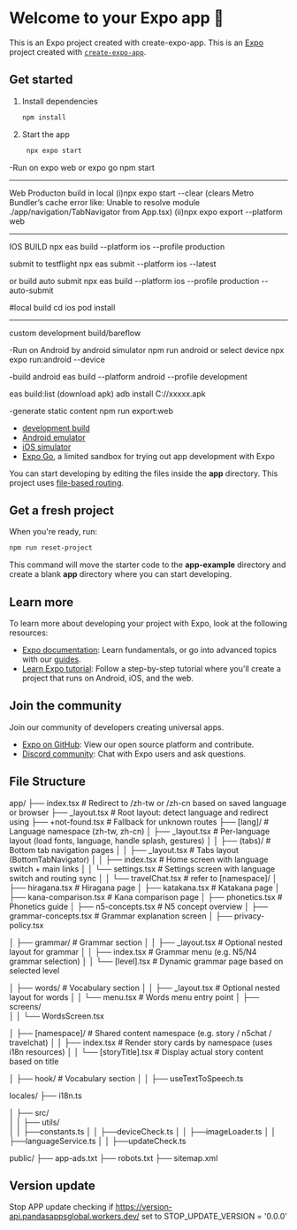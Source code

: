 # Welcome to your Expo app 👋

This is an Expo project created with create-expo-app.
This is an [Expo](https://expo.dev) project created with [`create-expo-app`](https://www.npmjs.com/package/create-expo-app).

## Get started

1. Install dependencies

   ```bash
   npm install
   ```

2. Start the app

   ```bash
    npx expo start
   ```

-Run on expo web or expo go
npm start

---

Web Producton build in local
(i)npx expo start --clear (clears Metro Bundler’s cache error like: Unable to resolve module ./app/navigation/TabNavigator from App.tsx)
(ii)npx expo export --platform web

---

IOS BUILD
npx eas build --platform ios --profile production

submit to testflight
npx eas submit --platform ios --latest

or build auto submit
npx eas build --platform ios --profile production --auto-submit

#local build
cd ios
pod install

---

custom development build/bareflow

-Run on Android by android simulator
npm run android
or
select device
npx expo run:android --device

-build android
eas build --platform android --profile development

eas build:list (download apk)
adb install C://xxxxx.apk

-generate static content
npm run export:web

- [development build](https://docs.expo.dev/develop/development-builds/introduction/)
- [Android emulator](https://docs.expo.dev/workflow/android-studio-emulator/)
- [iOS simulator](https://docs.expo.dev/workflow/ios-simulator/)
- [Expo Go](https://expo.dev/go), a limited sandbox for trying out app development with Expo

You can start developing by editing the files inside the **app** directory. This project uses [file-based routing](https://docs.expo.dev/router/introduction).

## Get a fresh project

When you're ready, run:

```bash
npm run reset-project
```

This command will move the starter code to the **app-example** directory and create a blank **app** directory where you can start developing.

## Learn more

To learn more about developing your project with Expo, look at the following resources:

- [Expo documentation](https://docs.expo.dev/): Learn fundamentals, or go into advanced topics with our [guides](https://docs.expo.dev/guides).
- [Learn Expo tutorial](https://docs.expo.dev/tutorial/introduction/): Follow a step-by-step tutorial where you'll create a project that runs on Android, iOS, and the web.

## Join the community

Join our community of developers creating universal apps.

- [Expo on GitHub](https://github.com/expo/expo): View our open source platform and contribute.
- [Discord community](https://chat.expo.dev): Chat with Expo users and ask questions.

## File Structure

app/
├── index.tsx # Redirect to /zh-tw or /zh-cn based on saved language or browser
├── \_layout.tsx # Root layout: detect language and redirect using <Redirect />
├── +not-found.tsx # Fallback for unknown routes
├── [lang]/ # Language namespace (zh-tw, zh-cn)
│ ├── \_layout.tsx # Per-language layout (load fonts, language, handle splash, gestures)
│
│ ├── (tabs)/ # Bottom tab navigation pages
│ │ ├── \_layout.tsx # Tabs layout (BottomTabNavigator)
│ │ ├── index.tsx # Home screen with language switch + main links
│ │ └── settings.tsx # Settings screen with language switch and routing sync
│ │ └── travelChat.tsx # refer to [namespace]/
│ ├── hiragana.tsx # Hiragana page
│ ├── katakana.tsx # Katakana page
│ ├── kana-comparison.tsx # Kana comparison page
│ ├── phonetics.tsx # Phonetics guide
│ ├── n5-concepts.tsx # N5 concept overview
│ ├── grammar-concepts.tsx # Grammar explanation screen
│ ├── privacy-policy.tsx

│ ├── grammar/ # Grammar section
│ │ ├── \_layout.tsx # Optional nested layout for grammar
│ │ ├── index.tsx # Grammar menu (e.g. N5/N4 grammar selection)
│ │ └── [level].tsx # Dynamic grammar page based on selected level

│ ├── words/ # Vocabulary section
│ │ ├── \_layout.tsx # Optional nested layout for words
│ │ └── menu.tsx # Words menu entry point
│ ├── screens/  
│ │ └── WordsScreen.tsx

│ ├── [namespace]/ # Shared content namespace (e.g. story / n5chat / travelchat)
│ │ ├── index.tsx # Render story cards by namespace (uses i18n resources)
│ │ └── [storyTitle].tsx # Display actual story content based on title

│ ├── hook/ # Vocabulary section
│ │ ├── useTextToSpeech.ts

locales/
├── i18n.ts

│ ├── src/  
│ │ ├── utils/  
│ │ ├──constants.ts
│ │ ├──deviceCheck.ts
│ │ ├──imageLoader.ts
│ │ ├──languageService.ts
│ │ ├──updateCheck.ts

public/
├── app-ads.txt
├── robots.txt
├── sitemap.xml

## Version update

Stop APP update checking if https://version-api.pandasappsglobal.workers.dev/ set to STOP_UPDATE_VERSION = '0.0.0'
